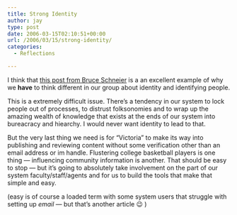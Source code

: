 ```yaml
---
title: Strong Identity
author: jay
type: post
date: 2006-03-15T02:10:51+00:00
url: /2006/03/15/strong-identity/
categories:
  - Reflections

---
```

I think that [this post from Bruce Schneier][1] is a an excellent example of why we **have** to think different in our group about identity and identifying people.

This is a extremely difficult issue. There’s a tendency in our system to lock people out of processes, to distrust folksonomies and to wrap up the amazing wealth of knowledge that exists at the ends of our system into bureacracy and hiearchy. I would never want identity to lead to that.

But the very last thing we need is for “Victoria” to make its way into publishing and reviewing content without some verification other than an email address or im handle. Flustering college basketball players is one thing — influencing community information is another. That should be easy to stop — but it’s going to absolutely take involvement on the part of our system faculty/staff/agents and for us to build the tools that make that simple and easy.

(easy is of course a loaded term with some system users that struggle with setting up _email_ — but that’s another article 😉 )

 [1]: http://www.schneier.com/blog/archives/2006/03/basketball_pran.html